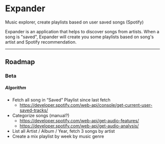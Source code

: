 # Expander
Music explorer, create playlists based on user saved songs (Spotify)

Expander is an application that helps to discover songs from artists.
When a song is "saved", Expander will create you some playlists based on song's artist and Spotify recommendation.

-------------


## Roadmap

### Beta

##### Algorithm
* Fetch all song in “Saved” Playlist since last fetch
  - https://developer.spotify.com/web-api/console/get-current-user-saved-tracks/
* Categorize songs (manual?)
  - https://developer.spotify.com/web-api/get-audio-features/
  - https://developer.spotify.com/web-api/get-audio-analysis/
* List all Artist / Album / Year, fetch 3 songs by artist
* Create a mix playlist by week by music genre
